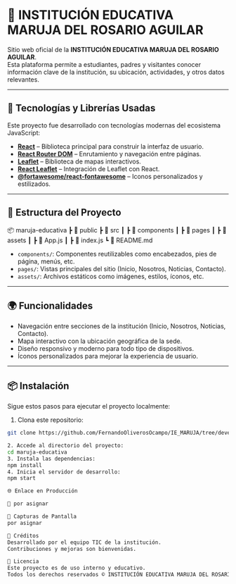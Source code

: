 # 🏫 INSTITUCIÓN EDUCATIVA MARUJA DEL ROSARIO AGUILAR

Sitio web oficial de la **INSTITUCIÓN EDUCATIVA MARUJA DEL ROSARIO AGUILAR**.  
Esta plataforma permite a estudiantes, padres y visitantes conocer información clave de la institución, su ubicación, actividades, y otros datos relevantes.

---

## 🚀 Tecnologías y Librerías Usadas

Este proyecto fue desarrollado con tecnologías modernas del ecosistema JavaScript:

- **[React](https://reactjs.org/)** – Biblioteca principal para construir la interfaz de usuario.
- **[React Router DOM](https://reactrouter.com/)** – Enrutamiento y navegación entre páginas.
- **[Leaflet](https://leafletjs.com/)** – Biblioteca de mapas interactivos.
- **[React Leaflet](https://react-leaflet.js.org/)** – Integración de Leaflet con React.
- **[@fortawesome/react-fontawesome](https://fontawesome.com/v5/docs/web/use-with/react/)** – Iconos personalizados y estilizados.

---

## 📁 Estructura del Proyecto

📦 maruja-educativa
┣ 📁 public
┣ 📁 src
┃ ┣ 📁 components
┃ ┣ 📁 pages
┃ ┣ 📁 assets
┃ ┣ 📄 App.js
┃ ┣ 📄 index.js
┗ 📄 README.md

- `components/`: Componentes reutilizables como encabezados, pies de página, menús, etc.
- `pages/`: Vistas principales del sitio (Inicio, Nosotros, Noticias, Contacto).
- `assets/`: Archivos estáticos como imágenes, estilos, íconos, etc.

---

## 🌍 Funcionalidades

- Navegación entre secciones de la institución (Inicio, Nosotros, Noticias, Contacto).
- Mapa interactivo con la ubicación geográfica de la sede.
- Diseño responsivo y moderno para todo tipo de dispositivos.
- Íconos personalizados para mejorar la experiencia de usuario.

---

## 📦 Instalación

Sigue estos pasos para ejecutar el proyecto localmente:

1. Clona este repositorio:
```bash
git clone https://github.com/FernandoOliverosOcampo/IE_MARUJA/tree/development

2. Accede al directorio del proyecto:
cd maruja-educativa
3. Instala las dependencias:
npm install
4. Inicia el servidor de desarrollo:
npm start

🌐 Enlace en Producción

🔗 por asignar

📸 Capturas de Pantalla
por asignar

👥 Créditos
Desarrollado por el equipo TIC de la institución.
Contribuciones y mejoras son bienvenidas.

📜 Licencia
Este proyecto es de uso interno y educativo.
Todos los derechos reservados © INSTITUCIÓN EDUCATIVA MARUJA DEL ROSARIO AGUILAR.